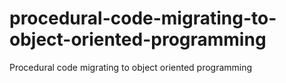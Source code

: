 # procedural-code-migrating-to-object-oriented-programming
Procedural code migrating to object oriented programming
